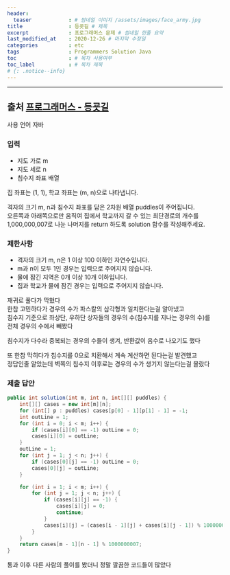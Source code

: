 ```yaml
---
header:
  teaser            : # 썸네일 이미지 /assets/images/face_army.jpg
title               : 등굣길 # 제목
excerpt             : 프로그래머스 문제 # 썸네일 한줄 요약
last_modified_at    : 2020-12-26 # 마지막 수정일
categories          : etc
tags                : Programmers Solution Java
toc                 : # 목차 사용여부
toc_label           : # 목차 제목
# {: .notice--info}
---
```


---
## 출처 [프로그래머스 - 등굣길](https://programmers.co.kr/learn/courses/30/lessons/42898)

사용 언어 자바

### 입력

- 지도 가로 m
- 지도 세로 n
- 침수지 좌표 배열


집 좌표는 (1, 1), 학교 좌표는 (m, n)으로 나타냅니다.

격자의 크기 m, n과 침수지 좌표를 담은 2차원 배열 puddles이 주어집니다.  
오른쪽과 아래쪽으로만 움직여 집에서 학교까지 갈 수 있는 최단경로의 개수를  
1,000,000,007로 나눈 나머지를 return 하도록 solution 함수를 작성해주세요.  

### 제한사항

- 격자의 크기 m, n은 1 이상 100 이하인 자연수입니다.
- m과 n이 모두 1인 경우는 입력으로 주어지지 않습니다.
- 물에 잠긴 지역은 0개 이상 10개 이하입니다.
- 집과 학교가 물에 잠긴 경우는 입력으로 주어지지 않습니다.


재귀로 풀다가 막혔다  
한참 고민하다가 경우의 수가 파스칼의 삼각형과 일치한다는걸 알아냈고  
침수지 기준으로 좌상단, 우하단 상자들의 경우의 수(침수지를 지나는 경우의 수)를  
전체 경우의 수에서 빼봤다  

침수지가 다수라 중복되는 경우의 수들이 생겨, 반환값이 음수로 나오기도 했다

또 한참 막히다가 침수지를 0으로 치환해서 계속 계산하면 된다는걸 발견했고  
정답인줄 알았는데 벽쪽의 침수지 이후로는 경우의 수가 생기지 않는다는걸 몰랐다

### 제출 답안

```java
public int solution(int m, int n, int[][] puddles) {
    int[][] cases = new int[m][n];        
    for (int[] p : puddles) cases[p[0] - 1][p[1] - 1] = -1;
    int outLine = 1;
    for (int i = 0; i < m; i++) {
        if (cases[i][0] == -1) outLine = 0;
        cases[i][0] = outLine;
    }
    outLine = 1;
    for (int j = 1; j < n; j++) {
        if (cases[0][j] == -1) outLine = 0;
        cases[0][j] = outLine;
    }

    for (int i = 1; i < m; i++) {
        for (int j = 1; j < n; j++) {
            if (cases[i][j] == -1) {
                cases[i][j] = 0;
                continue;
            }
            cases[i][j] = (cases[i - 1][j] + cases[i][j - 1]) % 1000000007;
        }
    }
    return cases[m - 1][n - 1] % 1000000007;
}
```

통과 이후 다른 사람의 풀이를 봤더니 정말 깔끔한 코드들이 많았다
